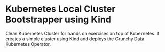 # Kubernetes Local Cluster Bootstrapper using Kind

Clean Kubernetes Cluster for hands on exercises on top of Kubernetes. It creates a simple cluster using Kind and deploys the Crunchy Data Kubernetes Operator.